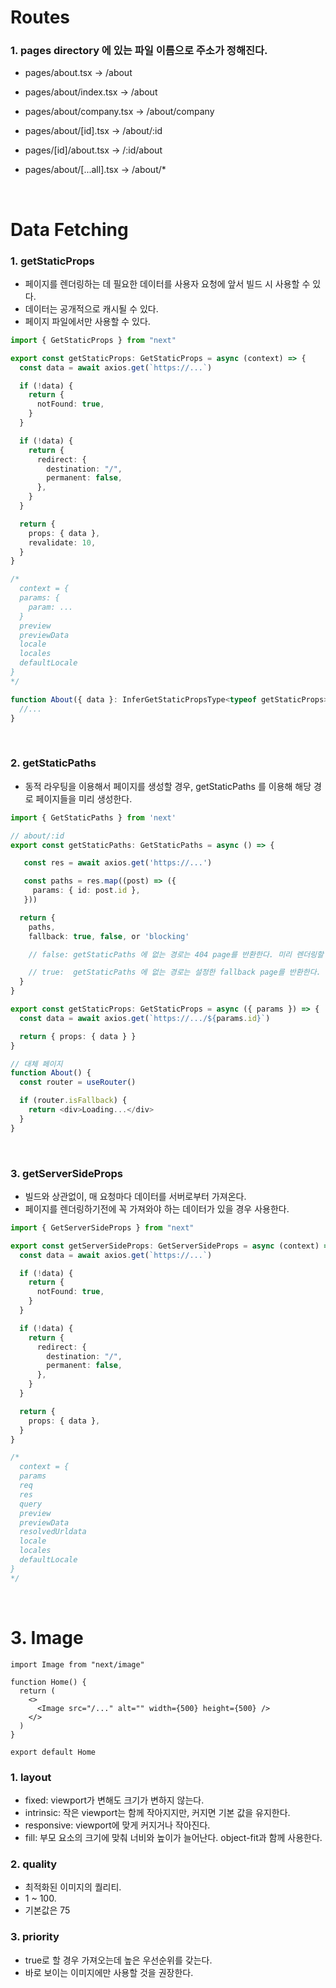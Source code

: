 # Routes

### 1. pages directory 에 있는 파일 이름으로 주소가 정해진다.

- pages/about.tsx -> /about

- pages/about/index.tsx -> /about

- pages/about/company.tsx -> /about/company

- pages/about/[id].tsx -> /about/:id

- pages/[id]/about.tsx -> /:id/about

- pages/about/[...all].tsx -> /about/\*

<br />

# Data Fetching

### 1. getStaticProps

- 페이지를 렌더링하는 데 필요한 데이터를 사용자 요청에 앞서 빌드 시 사용할 수 있다.
- 데이터는 공개적으로 캐시될 수 있다.
- 페이지 파일에서만 사용할 수 있다.

```ts
import { GetStaticProps } from "next"

export const getStaticProps: GetStaticProps = async (context) => {
  const data = await axios.get(`https://...`)

  if (!data) {
    return {
      notFound: true,
    }
  }

  if (!data) {
    return {
      redirect: {
        destination: "/",
        permanent: false,
      },
    }
  }

  return {
    props: { data },
    revalidate: 10,
  }
}

/*
  context = {
  params: {
    param: ...
  }
  preview
  previewData
  locale
  locales
  defaultLocale
}
*/
```

```ts
function About({ data }: InferGetStaticPropsType<typeof getStaticProps>) {
  //...
}
```

<br />

### 2. getStaticPaths

- 동적 라우팅을 이용해서 페이지를 생성할 경우, getStaticPaths 를 이용해 해당 경로 페이지들을 미리 생성한다.

```ts
import { GetStaticPaths } from 'next'

// about/:id
export const getStaticPaths: GetStaticPaths = async () => {

   const res = await axios.get('https://...')

   const paths = res.map((post) => ({
     params: { id: post.id },
   }))

  return {
    paths,
    fallback: true, false, or 'blocking'

    // false: getStaticPaths 에 없는 경로는 404 page를 반환한다. 미리 렌더링할 페이지가 적거나, 업데이트가 적을 경우에 주로 사용한다.

    // true:  getStaticPaths 에 없는 경로는 설정한 fallback page를 반환한다. 동적 라우팅을 통해 미리 렌더링을 할 페이지가 너무 많거나 데이터에 의존하는 정적 페이지가 많은 경우 사용한다.
  }
}

export const getStaticProps: GetStaticProps = async ({ params }) => {
  const data = await axios.get(`https://.../${params.id}`)

  return { props: { data } }
}
```

```ts
// 대체 페이지
function About() {
  const router = useRouter()

  if (router.isFallback) {
    return <div>Loading...</div>
  }
}
```

<br />

### 3. getServerSideProps

- 빌드와 상관없이, 매 요청마다 데이터를 서버로부터 가져온다.
- 페이지를 렌더링하기전에 꼭 가져와야 하는 데이터가 있을 경우 사용한다.

```ts
import { GetServerSideProps } from "next"

export const getServerSideProps: GetServerSideProps = async (context) => {
  const data = await axios.get(`https://...`)

  if (!data) {
    return {
      notFound: true,
    }
  }

  if (!data) {
    return {
      redirect: {
        destination: "/",
        permanent: false,
      },
    }
  }

  return {
    props: { data },
  }
}

/*
  context = {
  params
  req
  res
  query
  preview
  previewData
  resolvedUrldata
  locale
  locales
  defaultLocale
}
*/
```

<br />

# 3. Image

```tsx
import Image from "next/image"

function Home() {
  return (
    <>
      <Image src="/..." alt="" width={500} height={500} />
    </>
  )
}

export default Home
```

### 1. layout

- fixed: viewport가 변해도 크기가 변하지 않는다.
- intrinsic: 작은 viewport는 함께 작아지지만, 커지면 기본 값을 유지한다.
- responsive: viewport에 맞게 커지거나 작아진다.
- fill: 부모 요소의 크기에 맞춰 너비와 높이가 늘어난다. object-fit과 함께 사용한다.

### 2. quality

- 최적화된 이미지의 퀄리티.
- 1 ~ 100.
- 기본값은 75

### 3. priority

- true로 할 경우 가져오는데 높은 우선순위를 갖는다.
- 바로 보이는 이미지에만 사용할 것을 권장한다.
